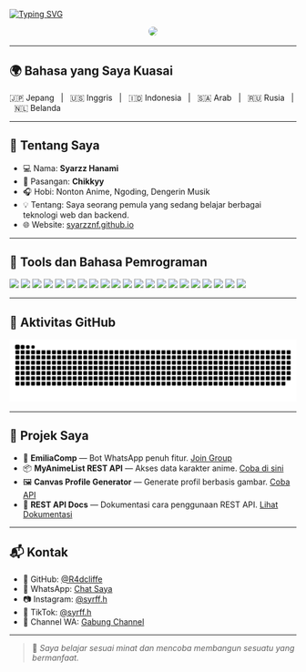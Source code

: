 [![Typing SVG](https://readme-typing-svg.herokuapp.com?color=FF0000&lines=Halo,+Selamat+Datang+di+Profil+GitHub+Saya!;Saya+Adalah+Seorang+Programmer+Pemula+)](https://github.com/R4dcliffe)

<p align="center">
  <img src="https://files.catbox.moe/8kxse7.jpg" width="500" style="border-radius: 16px;" />
</p>

---

## 🌍 Bahasa yang Saya Kuasai

<p align="left">
🇯🇵 Jepang &nbsp; | &nbsp; 🇺🇸 Inggris &nbsp; | &nbsp; 🇮🇩 Indonesia &nbsp; | &nbsp; 🇸🇦 Arab &nbsp; | &nbsp; 🇷🇺 Rusia &nbsp; | &nbsp; 🇳🇱 Belanda  
</p>

---

## 💫 Tentang Saya
- 💻 Nama: **Syarzz Hanami**
- 💖 Pasangan: **Chikkyy**
- 🎧 Hobi: Nonton Anime, Ngoding, Dengerin Musik
- 💡 Tentang: Saya seorang pemula yang sedang belajar berbagai teknologi web dan backend.
- 🌐 Website: [syarzznf.github.io](https://syarzznf.github.io/Website/index.html)

---

## 🧰 Tools dan Bahasa Pemrograman

<p align="left">
  <img src="https://img.shields.io/badge/JavaScript-F7DF1E?style=flat&logo=javascript&logoColor=black"/>
  <img src="https://img.shields.io/badge/TypeScript-007ACC?style=flat&logo=typescript&logoColor=white"/>
  <img src="https://img.shields.io/badge/Python-3776AB?style=flat&logo=python&logoColor=white"/>
  <img src="https://img.shields.io/badge/Java-ED8B00?style=flat&logo=java&logoColor=white"/>
  <img src="https://img.shields.io/badge/Go-00ADD8?style=flat&logo=go&logoColor=white"/>
  <img src="https://img.shields.io/badge/Node.js-339933?style=flat&logo=node.js&logoColor=white"/>
  <img src="https://img.shields.io/badge/Express.js-000000?style=flat&logo=express&logoColor=white"/>
  <img src="https://img.shields.io/badge/HTML5-E34F26?style=flat&logo=html5&logoColor=white"/>
  <img src="https://img.shields.io/badge/CSS3-1572B6?style=flat&logo=css3&logoColor=white"/>
  <img src="https://img.shields.io/badge/TailwindCSS-38B2AC?style=flat&logo=tailwind-css&logoColor=white"/>
  <img src="https://img.shields.io/badge/MongoDB-4EA94B?style=flat&logo=mongodb&logoColor=white"/>
  <img src="https://img.shields.io/badge/MySQL-4479A1?style=flat&logo=mysql&logoColor=white"/>
  <img src="https://img.shields.io/badge/PHP-777BB4?style=flat&logo=php&logoColor=white"/>
  <img src="https://img.shields.io/badge/Git-F05032?style=flat&logo=git&logoColor=white"/>
  <img src="https://img.shields.io/badge/GitHub-181717?style=flat&logo=github&logoColor=white"/>
  <img src="https://img.shields.io/badge/Linux-FCC624?style=flat&logo=linux&logoColor=black"/>
  <img src="https://img.shields.io/badge/Termux-000000?style=flat&logo=termux&logoColor=white"/>
  <img src="https://img.shields.io/badge/NPM-CB3837?style=flat&logo=npm&logoColor=white"/>
  <img src="https://img.shields.io/badge/VSCode-007ACC?style=flat&logo=visual-studio-code&logoColor=white"/>
  <img src="https://img.shields.io/badge/Acode-0078D4?style=flat&logo=android&logoColor=white"/>
  <img src="https://img.shields.io/badge/Canvas.js-0078D4?style=flat&logo=canvas&logoColor=white"/>
</p>

---

## 🐍 Aktivitas GitHub
<p align="center">
  <img src="https://github.com/Platane/snk/raw/output/github-contribution-grid-snake.svg" />
</p>

---

## 🚀 Projek Saya
- 🔧 **EmiliaComp** — Bot WhatsApp penuh fitur. [Join Group](https://chat.whatsapp.com/LQqNid7OaSf9Za9LzMUnvG)  
- 📦 **MyAnimeList REST API** — Akses data karakter anime. [Coba di sini](https://guracomp.vercel.app/api/mal/)  
- 🖼️ **Canvas Profile Generator** — Generate profil berbasis gambar. [Coba API](https://guracomp.vercel.app/api/cancas/profile)  
- 📘 **REST API Docs** — Dokumentasi cara penggunaan REST API. [Lihat Dokumentasi](https://guracomp.vercel.app/)

---

## 📬 Kontak
- 📍 GitHub: [@R4dcliffe](https://github.com/R4dcliffe)
- 💬 WhatsApp: [Chat Saya](https://wa.me/79828972773)
- 📷 Instagram: [@syrff.h](https://www.instagram.com/syrff.h)
- 🎵 TikTok: [@syrff.h](https://tiktok.com/@syrff.h)
- 📢 Channel WA: [Gabung Channel](https://whatsapp.com/channel/0029VaiZWDR1nozBLLhlUL1y)

---

> 🎯 *Saya belajar sesuai minat dan mencoba membangun sesuatu yang bermanfaat.*